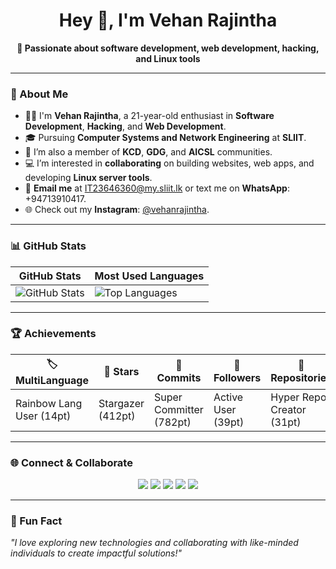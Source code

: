 <h1 align="center">Hey 👋, I'm Vehan Rajintha</h1>
<p align="center">
  <b>🚀 Passionate about software development, web development, hacking, and Linux tools</b>
</p>

---

### 🚀 About Me

- 👨‍💻 I'm **Vehan Rajintha**, a 21-year-old enthusiast in **Software Development**, **Hacking**, and **Web Development**.
- 🎓 Pursuing **Computer Systems and Network Engineering** at **SLIIT**.
- 🌱 I’m also a member of **KCD**, **GDG**, and **AICSL** communities.
- 💻 I’m interested in **collaborating** on building websites, web apps, and developing **Linux server tools**.
- 📩 **Email me** at [IT23646360@my.sliit.lk](mailto:IT23646360@my.sliit.lk) or text me on **WhatsApp**: +94713910417.
- 🌐 Check out my **Instagram**: [@vehanrajintha](https://www.instagram.com/vehanrajintha).

---

### 📊 GitHub Stats

| **GitHub Stats**           | **Most Used Languages**     |
|-----------------------------|-----------------------------|
| ![GitHub Stats](https://github-readme-stats.vercel.app/api?username=VehanR&show_icons=true&theme=radical) | ![Top Languages](https://github-readme-stats.vercel.app/api/top-langs/?username=VehanR&layout=compact&theme=radical) |

---

### 🏆 Achievements

| 🏷 **MultiLanguage** | 🌟 **Stars** | 📜 **Commits** | 👥 **Followers** | 📁 **Repositories** | ⏳ **Experience** | 🔗 **Pull Requests** | 🐞 **Issues** |
|----------------------|-------------|----------------|------------------|---------------------|-------------------|---------------------|--------------|
| Rainbow Lang User (14pt) | Stargazer (412pt) | Super Committer (782pt) | Active User (39pt) | Hyper Repo Creator (31pt) | Intermediate Dev (12pt) | First Pull (4pt) | Unknown (0pt) |

---

### 🌐 Connect & Collaborate

<div align="center">
  <a href="https://github.com/VehanR"><img src="https://img.shields.io/badge/GitHub-000?style=for-the-badge&logo=github&logoColor=white" /></a>
  <a href="https://linkedin.com/in/vehanrajintha"><img src="https://img.shields.io/badge/LinkedIn-0A66C2?style=for-the-badge&logo=linkedin&logoColor=white" /></a>
  <a href="https://twitter.com/vehanrajintha"><img src="https://img.shields.io/badge/Twitter-1DA1F2?style=for-the-badge&logo=twitter&logoColor=white" /></a>
  <a href="https://instagram.com/vehanrajintha"><img src="https://img.shields.io/badge/Instagram-E4405F?style=for-the-badge&logo=instagram&logoColor=white" /></a>
  <a href="mailto:IT23646360@my.sliit.lk"><img src="https://img.shields.io/badge/Email-EA4335?style=for-the-badge&logo=gmail&logoColor=white" /></a>
</div>

---

### 🎨 Fun Fact
_"I love exploring new technologies and collaborating with like-minded individuals to create impactful solutions!"_

